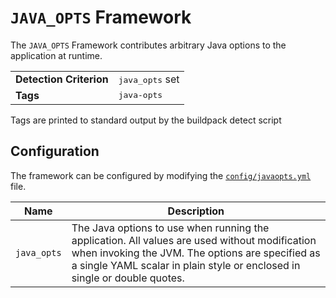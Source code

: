 # `JAVA_OPTS` Framework
The `JAVA_OPTS` Framework contributes arbitrary Java options to the application at runtime.

<table>
  <tr>
    <td><strong>Detection Criterion</strong></td><td><tt>java_opts</tt> set</td>
  </tr>
  <tr>
    <td><strong>Tags</strong></td><td><tt>java-opts</tt></td>
  </tr>
</table>
Tags are printed to standard output by the buildpack detect script


## Configuration
The framework can be configured by modifying the [`config/javaopts.yml`][] file.

| Name | Description
| ---- | -----------
| `java_opts` | The Java options to use when running the application.  All values are used without modification when invoking the JVM. The options are specified as a single YAML scalar in plain style or enclosed in single or double quotes.

[`config/javaopts.yml`]: ../config/javaopts.yml
